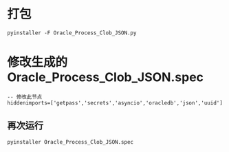 # 打包

```
pyinstaller -F Oracle_Process_Clob_JSON.py
```

# 修改生成的 Oracle_Process_Clob_JSON.spec

```
-- 修改此节点
hiddenimports=['getpass','secrets','asyncio','oracledb','json','uuid']
```

## 再次运行

```
pyinstaller Oracle_Process_Clob_JSON.spec
```

